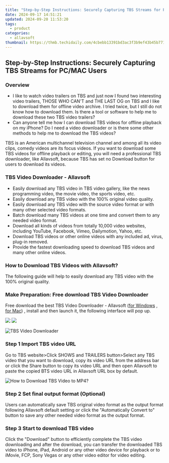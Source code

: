 ```yaml
---
title: "Step-by-Step Instructions: Securely Capturing TBS Streams for PC/MAC Users"
date: 2024-09-17 14:51:21
updated: 2024-09-20 11:53:20
tags:
  - product
categories:
  - allavsoft
thumbnail: https://thmb.techidaily.com/4cbebb13391bd3ac3f3b9ef43b45b771ba69f0146a8bbd42e4f0e8dd5abd0510.jpg
---
```


## Step-by-Step Instructions: Securely Capturing TBS Streams for PC/MAC Users

### Overview

* I like to watch video trailers on TBS and just now I found two interesting video trailers, THOSE WHO CAN'T and THE LAST OG on TBS and I like to download them for offline video archive. I tried twice, but I still do not know how to download them. Is there a tool or software to help me to download these two TBS video trailers?
* Can anyone tell me how I can download TBS videos for offline playback on my iPhone? Do I need a video downloader or is there some other methods to help me to download the TBS videos?

TBS is an American multichannel television channel and among all its video clips, comedy videos are its focus videos. If you want to download some TBS videos for offline playback or editing, you will need a professional TBS downloader, like Allavsoft, because TBS has set no Download button for users to download its videos.

### TBS Video Downloader - Allavsoft

* Easily download any TBS video in TBS video gallery, like the news programming video, the movie video, the sports video, etc.
* Easily download any TBS video with the 100% original video quality.
* Easily download any TBS video with the source video format or with many other selected video formats.
* Batch download many TBS videos at one time and convert them to any needed video format.
* Download all kinds of videos from totally 10,000 video websites, including YouTube, Facebook, Vimeo, Dailymotion, Yahoo, etc.
* Download TBS videos or other online videos with any included ad, virus, plug-in removed.
* Provide the fastest downloading speed to download TBS videos and many other online videos.

### How to Download TBS Videos with Allavsoft?

The following guide will help to easily download any TBS video with the 100% original quality.

### Make Preparation: Free download TBS Video Downloader

Free download the best TBS Video Downloader - Allavsoft ([for Windows](https://tools.techidaily.com/allavsoft/products/) , [for Mac](https://tools.techidaily.com/allavsoft/products/)) , install and then launch it, the following interface will pop up.

[![](https://www.allavsoft.com/how-to/../images/how-to/free-download-win.jpg)](https://tools.techidaily.com/allavsoft/products/) [![](https://www.allavsoft.com/how-to/../images/how-to/free-download-mac.jpg)](https://tools.techidaily.com/allavsoft/products/)

![TBS Video Downloader](https://www.allavsoft.com/how-to/../images/allavsoft/screen-shot-600.jpg)

### Step 1 Import TBS video URL

Go to TBS website>Click SHOWS and TRAILERS button>Select any TBS video that you want to download, copy its video URL from the address bar or click the Share button to copy its video URL and then open Allavsoft to paste the copied BTS video URL in Allavsoft URL box by default.

![How to Download TBS Video to MP4?](https://www.allavsoft.com/how-to/../images/how-to/download-rtmp-video/download-rtmp-video.jpg)

### Step 2 Set final output format (Optional)

Users can automatically save TBS original video format as the output format following Allavsoft default setting or click the "Automatically Convert to" button to save any other needed video format as the output format.

### Step 3 Start to download TBS video

Click the "Download" button to efficiently complete the TBS video downloading and after the download, you can transfer the downloaded TBS video to iPhone, iPad, Android or any other video device for playback or to iMovie, FCP, Sony Vegas or any other video editor for video editing.

<ins class="adsbygoogle"
     style="display:block"
     data-ad-format="autorelaxed"
     data-ad-client="ca-pub-7571918770474297"
     data-ad-slot="1223367746"></ins>



<ins class="adsbygoogle"
     style="display:block"
     data-ad-client="ca-pub-7571918770474297"
     data-ad-slot="8358498916"
     data-ad-format="auto"
     data-full-width-responsive="true"></ins>
